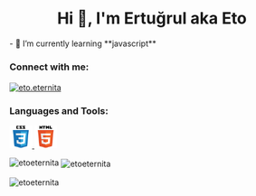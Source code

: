 <h1 align="center">Hi 👋, I'm Ertuğrul aka Eto</h1>
- 🌱 I’m currently learning **javascript**

<h3 align="left">Connect with me:</h3>
<p align="left">
<a href="https://instagram.com/eto.eternita" target="blank"><img align="center" src="https://raw.githubusercontent.com/rahuldkjain/github-profile-readme-generator/master/src/images/icons/Social/instagram.svg" alt="eto.eternita" height="30" width="40" /></a>
</p>

<h3 align="left">Languages and Tools:</h3>
<p align="left"> <a href="https://www.w3schools.com/css/" target="_blank" rel="noreferrer"> <img src="https://raw.githubusercontent.com/devicons/devicon/master/icons/css3/css3-original-wordmark.svg" alt="css3" width="40" height="40"/> </a> <a href="https://www.w3.org/html/" target="_blank" rel="noreferrer"> <img src="https://raw.githubusercontent.com/devicons/devicon/master/icons/html5/html5-original-wordmark.svg" alt="html5" width="40" height="40"/> </a> </p>

<p><img align="left" src="https://github-readme-stats.vercel.app/api/top-langs?username=etoeternita&show_icons=true&locale=en&layout=compact" alt="etoeternita" /></p>

<p>&nbsp;<img align="center" src="https://github-readme-stats.vercel.app/api?username=etoeternita&show_icons=true&locale=en" alt="etoeternita" /></p>

<p><img align="center" src="https://github-readme-streak-stats.herokuapp.com/?user=etoeternita&" alt="etoeternita" /></p>
